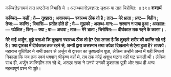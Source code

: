  

कच्चित्तेऽनामयं तात भ्रष्टतेजा विभासि मे । अलब्धमानोऽवज्ञात: ङ्क्षक वा तात चिरोषित: ॥ ३९॥ **शब्दार्थ** 

**कच्चित्—** **कहीं** **; ते—** **तुश्हारा** **; अनामयम्—** **स्वास्थ्य ठीक तो है** **; तात—** **मेरे भ्राता** **; भ्रष्ट—** **विहीन** **; तेजा:—** **कान्ति** **; विभासि—** **प्रतीत होते हो** **; मे—** **मुझको** **; अलब्ध-मान:—** **सश्मान न पाया हुआ** **; अवज्ञात:—** **उपेक्षित** **; किम्—** **क्या** **; वा—** **अथवा** **; तात—** **मेरे** **भ्राता** **; चिरोषित:—** **दीर्घकाल तक रहने के कारण।** **.** 

**मेरे भाई अर्जुन, मुझे बताओ कि तुश्हारा स्वास्थ्य ठीक तो है? ऐसा लगता है कि तुश्हारे** **शरीर की कान्ति खो गई है। क्या द्वारका में दीर्घकाल तक रहने से, अन्यों द्वारा असश्मान तथा** **उपेक्षा दिखलाने से ऐसा हुआ है?** **तात्पर्य** : महाराज युधिष्ठिर ने सभी प्रकार से अर्जुन से द्वारका का कुशलक्षेम पूछा, लेकिन उन्होंने अन्त में यही निष्कर्ष निकाला कि जब तक स्वयं भगवान् श्रीकृष्ण वहाँ थे, तब तक कोई अशुभ घटना नहीं घट सकती थी। लेकिन साथ ही, अर्जुन कान्तिहीन लग रहे थे, अतएव राजा ने उनसे उनकी कुशलता पूछी और साथ ही अन्य महत्त्वपूर्ण प्रश्न भी पूछे। 
